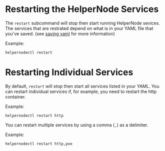 # Restarting the HelperNode Services

The `restart` subcommand  will stop then start running HelperNode
sevices. The services that are restrated depend on what is in your YAML
file that you've saved. (see [saving yaml](saving-yaml.md) for more information)

Example:

```shell
helpernodectl restart
```

# Restarting Individual Services

By default, `restart` will stop then start all services listed in your YAML. You can restart
individual services if, for example, you need to restart the http container.

Example:

```shell
helpernodectl restart http
```

You can restart multiple services by using a comma (`,`) as a delimiter.

Example:

```shell
helpernodectl restart http,pxe
```
